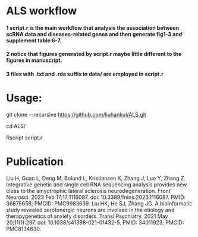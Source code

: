 # ALS workflow
#### 1 script.r is the main workflow that analysis the association between scRNA data and diseases-related genes and then generate fig1-3 and supplement table 6-7.


#### 2 notice that figures generated by script.r maybe little different to the figures in manuscript.


#### 3 files with .txt and .rda suffix in data/ are employed in script.r


# Usage:

git clone --recursive https://github.com/liuhankui/ALS.git

cd ALS/

Rscript script.r

# Publication
Liu H, Guan L, Deng M, Bolund L, Kristiansen K, Zhang J, Luo Y, Zhang Z. Integrative genetic and single cell RNA sequencing analysis provides new clues to the amyotrophic lateral sclerosis neurodegeneration. Front Neurosci. 2023 Feb 17;17:1116087. doi: 10.3389/fnins.2023.1116087. PMID: 36875658; PMCID: PMC9983639.
Liu HK, He SJ, Zhang JG. A bioinformatic study revealed serotonergic neurons are involved in the etiology and therapygenetics of anxiety disorders. Transl Psychiatry. 2021 May 20;11(1):297. doi: 10.1038/s41398-021-01432-5. PMID: 34011923; PMCID: PMC8134630.
